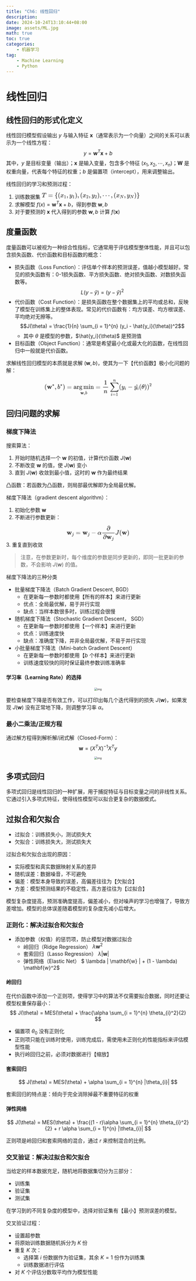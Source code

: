 ```yaml
---
title: "Ch6: 线性回归"
description: 
date: 2024-10-24T13:10:44+08:00
image: assets/ML.jpg
math: true
toc: true
categories:
    - 机器学习
tag:
    - Machine Learning
    - Python
---
```


# 线性回归
## 线性回归的形式化定义

线性回归模型假设输出 $y$ 与输入特征 $\mathbf{x}$（通常表示为一个向量）之间的关系可以表示为一个线性方程：
$$
y = \mathbf{w}^T \mathbf{x} + b
$$
其中，$y$ 是目标变量（输出）；$\mathbf{x}$ 是输入变量，包含多个特征 $(x_1, x_2, \cdots, x_n)$；$\mathbf{W}$ 是权重向量，代表每个特征的权重；$b$ 是偏置项（intercept），用来调整输出。

线性回归的学习和预测过程：
1. 训练数据集
<svg xmlns="http://www.w3.org/2000/svg" width="35.145ex" height="2.262ex" viewBox="0 -750 15534.3 1000" xmlns:xlink="http://www.w3.org/1999/xlink" aria-hidden="true" style=""><defs><path id="MJX-63-TEX-I-1D447" d="M40 437Q21 437 21 445Q21 450 37 501T71 602L88 651Q93 669 101 677H569H659Q691 677 697 676T704 667Q704 661 687 553T668 444Q668 437 649 437Q640 437 637 437T631 442L629 445Q629 451 635 490T641 551Q641 586 628 604T573 629Q568 630 515 631Q469 631 457 630T439 622Q438 621 368 343T298 60Q298 48 386 46Q418 46 427 45T436 36Q436 31 433 22Q429 4 424 1L422 0Q419 0 415 0Q410 0 363 1T228 2Q99 2 64 0H49Q43 6 43 9T45 27Q49 40 55 46H83H94Q174 46 189 55Q190 56 191 56Q196 59 201 76T241 233Q258 301 269 344Q339 619 339 625Q339 630 310 630H279Q212 630 191 624Q146 614 121 583T67 467Q60 445 57 441T43 437H40Z"></path><path id="MJX-63-TEX-N-3D" d="M56 347Q56 360 70 367H707Q722 359 722 347Q722 336 708 328L390 327H72Q56 332 56 347ZM56 153Q56 168 72 173H708Q722 163 722 153Q722 140 707 133H70Q56 140 56 153Z"></path><path id="MJX-63-TEX-N-7B" d="M434 -231Q434 -244 428 -250H410Q281 -250 230 -184Q225 -177 222 -172T217 -161T213 -148T211 -133T210 -111T209 -84T209 -47T209 0Q209 21 209 53Q208 142 204 153Q203 154 203 155Q189 191 153 211T82 231Q71 231 68 234T65 250T68 266T82 269Q116 269 152 289T203 345Q208 356 208 377T209 529V579Q209 634 215 656T244 698Q270 724 324 740Q361 748 377 749Q379 749 390 749T408 750H428Q434 744 434 732Q434 719 431 716Q429 713 415 713Q362 710 332 689T296 647Q291 634 291 499V417Q291 370 288 353T271 314Q240 271 184 255L170 250L184 245Q202 239 220 230T262 196T290 137Q291 131 291 1Q291 -134 296 -147Q306 -174 339 -192T415 -213Q429 -213 431 -216Q434 -219 434 -231Z"></path><path id="MJX-63-TEX-N-28" d="M94 250Q94 319 104 381T127 488T164 576T202 643T244 695T277 729T302 750H315H319Q333 750 333 741Q333 738 316 720T275 667T226 581T184 443T167 250T184 58T225 -81T274 -167T316 -220T333 -241Q333 -250 318 -250H315H302L274 -226Q180 -141 137 -14T94 250Z"></path><path id="MJX-63-TEX-I-1D465" d="M52 289Q59 331 106 386T222 442Q257 442 286 424T329 379Q371 442 430 442Q467 442 494 420T522 361Q522 332 508 314T481 292T458 288Q439 288 427 299T415 328Q415 374 465 391Q454 404 425 404Q412 404 406 402Q368 386 350 336Q290 115 290 78Q290 50 306 38T341 26Q378 26 414 59T463 140Q466 150 469 151T485 153H489Q504 153 504 145Q504 144 502 134Q486 77 440 33T333 -11Q263 -11 227 52Q186 -10 133 -10H127Q78 -10 57 16T35 71Q35 103 54 123T99 143Q142 143 142 101Q142 81 130 66T107 46T94 41L91 40Q91 39 97 36T113 29T132 26Q168 26 194 71Q203 87 217 139T245 247T261 313Q266 340 266 352Q266 380 251 392T217 404Q177 404 142 372T93 290Q91 281 88 280T72 278H58Q52 284 52 289Z"></path><path id="MJX-63-TEX-N-31" d="M213 578L200 573Q186 568 160 563T102 556H83V602H102Q149 604 189 617T245 641T273 663Q275 666 285 666Q294 666 302 660V361L303 61Q310 54 315 52T339 48T401 46H427V0H416Q395 3 257 3Q121 3 100 0H88V46H114Q136 46 152 46T177 47T193 50T201 52T207 57T213 61V578Z"></path><path id="MJX-63-TEX-N-2C" d="M78 35T78 60T94 103T137 121Q165 121 187 96T210 8Q210 -27 201 -60T180 -117T154 -158T130 -185T117 -194Q113 -194 104 -185T95 -172Q95 -168 106 -156T131 -126T157 -76T173 -3V9L172 8Q170 7 167 6T161 3T152 1T140 0Q113 0 96 17Z"></path><path id="MJX-63-TEX-I-1D466" d="M21 287Q21 301 36 335T84 406T158 442Q199 442 224 419T250 355Q248 336 247 334Q247 331 231 288T198 191T182 105Q182 62 196 45T238 27Q261 27 281 38T312 61T339 94Q339 95 344 114T358 173T377 247Q415 397 419 404Q432 431 462 431Q475 431 483 424T494 412T496 403Q496 390 447 193T391 -23Q363 -106 294 -155T156 -205Q111 -205 77 -183T43 -117Q43 -95 50 -80T69 -58T89 -48T106 -45Q150 -45 150 -87Q150 -107 138 -122T115 -142T102 -147L99 -148Q101 -153 118 -160T152 -167H160Q177 -167 186 -165Q219 -156 247 -127T290 -65T313 -9T321 21L315 17Q309 13 296 6T270 -6Q250 -11 231 -11Q185 -11 150 11T104 82Q103 89 103 113Q103 170 138 262T173 379Q173 380 173 381Q173 390 173 393T169 400T158 404H154Q131 404 112 385T82 344T65 302T57 280Q55 278 41 278H27Q21 284 21 287Z"></path><path id="MJX-63-TEX-N-29" d="M60 749L64 750Q69 750 74 750H86L114 726Q208 641 251 514T294 250Q294 182 284 119T261 12T224 -76T186 -143T145 -194T113 -227T90 -246Q87 -249 86 -250H74Q66 -250 63 -250T58 -247T55 -238Q56 -237 66 -225Q221 -64 221 250T66 725Q56 737 55 738Q55 746 60 749Z"></path><path id="MJX-63-TEX-N-32" d="M109 429Q82 429 66 447T50 491Q50 562 103 614T235 666Q326 666 387 610T449 465Q449 422 429 383T381 315T301 241Q265 210 201 149L142 93L218 92Q375 92 385 97Q392 99 409 186V189H449V186Q448 183 436 95T421 3V0H50V19V31Q50 38 56 46T86 81Q115 113 136 137Q145 147 170 174T204 211T233 244T261 278T284 308T305 340T320 369T333 401T340 431T343 464Q343 527 309 573T212 619Q179 619 154 602T119 569T109 550Q109 549 114 549Q132 549 151 535T170 489Q170 464 154 447T109 429Z"></path><path id="MJX-63-TEX-N-22EF" d="M78 250Q78 274 95 292T138 310Q162 310 180 294T199 251Q199 226 182 208T139 190T96 207T78 250ZM525 250Q525 274 542 292T585 310Q609 310 627 294T646 251Q646 226 629 208T586 190T543 207T525 250ZM972 250Q972 274 989 292T1032 310Q1056 310 1074 294T1093 251Q1093 226 1076 208T1033 190T990 207T972 250Z"></path><path id="MJX-63-TEX-I-1D441" d="M234 637Q231 637 226 637Q201 637 196 638T191 649Q191 676 202 682Q204 683 299 683Q376 683 387 683T401 677Q612 181 616 168L670 381Q723 592 723 606Q723 633 659 637Q635 637 635 648Q635 650 637 660Q641 676 643 679T653 683Q656 683 684 682T767 680Q817 680 843 681T873 682Q888 682 888 672Q888 650 880 642Q878 637 858 637Q787 633 769 597L620 7Q618 0 599 0Q585 0 582 2Q579 5 453 305L326 604L261 344Q196 88 196 79Q201 46 268 46H278Q284 41 284 38T282 19Q278 6 272 0H259Q228 2 151 2Q123 2 100 2T63 2T46 1Q31 1 31 10Q31 14 34 26T39 40Q41 46 62 46Q130 49 150 85Q154 91 221 362L289 634Q287 635 234 637Z"></path><path id="MJX-63-TEX-N-7D" d="M65 731Q65 745 68 747T88 750Q171 750 216 725T279 670Q288 649 289 635T291 501Q292 362 293 357Q306 312 345 291T417 269Q428 269 431 266T434 250T431 234T417 231Q380 231 345 210T298 157Q293 143 292 121T291 -28V-79Q291 -134 285 -156T256 -198Q202 -250 89 -250Q71 -250 68 -247T65 -230Q65 -224 65 -223T66 -218T69 -214T77 -213Q91 -213 108 -210T146 -200T183 -177T207 -139Q208 -134 209 3L210 139Q223 196 280 230Q315 247 330 250Q305 257 280 270Q225 304 212 352L210 362L209 498Q208 635 207 640Q195 680 154 696T77 713Q68 713 67 716T65 731Z"></path></defs><g stroke="currentColor" fill="currentColor" stroke-width="0" transform="matrix(1 0 0 -1 0 0)"><g data-mml-node="math"><g data-mml-node="mi"><use xlink:href="#MJX-63-TEX-I-1D447"></use></g><g data-mml-node="mo" transform="translate(981.8, 0)"><use xlink:href="#MJX-63-TEX-N-3D"></use></g><g data-mml-node="mo" transform="translate(2037.6, 0)"><use xlink:href="#MJX-63-TEX-N-7B"></use></g><g data-mml-node="mo" transform="translate(2537.6, 0)"><use xlink:href="#MJX-63-TEX-N-28"></use></g><g data-mml-node="msub" transform="translate(2926.6, 0)"><g data-mml-node="mi"><use xlink:href="#MJX-63-TEX-I-1D465"></use></g><g data-mml-node="mn" transform="translate(572, -150) scale(0.707)"><use xlink:href="#MJX-63-TEX-N-31"></use></g></g><g data-mml-node="mo" transform="translate(3902.1, 0)"><use xlink:href="#MJX-63-TEX-N-2C"></use></g><g data-mml-node="msub" transform="translate(4346.8, 0)"><g data-mml-node="mi"><use xlink:href="#MJX-63-TEX-I-1D466"></use></g><g data-mml-node="mn" transform="translate(490, -150) scale(0.707)"><use xlink:href="#MJX-63-TEX-N-31"></use></g></g><g data-mml-node="mo" transform="translate(5240.3, 0)"><use xlink:href="#MJX-63-TEX-N-29"></use></g><g data-mml-node="mo" transform="translate(5629.3, 0)"><use xlink:href="#MJX-63-TEX-N-2C"></use></g><g data-mml-node="mo" transform="translate(6074, 0)"><use xlink:href="#MJX-63-TEX-N-28"></use></g><g data-mml-node="msub" transform="translate(6463, 0)"><g data-mml-node="mi"><use xlink:href="#MJX-63-TEX-I-1D465"></use></g><g data-mml-node="mn" transform="translate(572, -150) scale(0.707)"><use xlink:href="#MJX-63-TEX-N-32"></use></g></g><g data-mml-node="mo" transform="translate(7438.5, 0)"><use xlink:href="#MJX-63-TEX-N-2C"></use></g><g data-mml-node="msub" transform="translate(7883.2, 0)"><g data-mml-node="mi"><use xlink:href="#MJX-63-TEX-I-1D466"></use></g><g data-mml-node="mn" transform="translate(490, -150) scale(0.707)"><use xlink:href="#MJX-63-TEX-N-32"></use></g></g><g data-mml-node="mo" transform="translate(8776.8, 0)"><use xlink:href="#MJX-63-TEX-N-29"></use></g><g data-mml-node="mo" transform="translate(9165.8, 0)"><use xlink:href="#MJX-63-TEX-N-2C"></use></g><g data-mml-node="mo" transform="translate(9610.4, 0)"><use xlink:href="#MJX-63-TEX-N-22EF"></use></g><g data-mml-node="mo" transform="translate(10949.1, 0)"><use xlink:href="#MJX-63-TEX-N-2C"></use></g><g data-mml-node="mo" transform="translate(11393.8, 0)"><use xlink:href="#MJX-63-TEX-N-28"></use></g><g data-mml-node="msub" transform="translate(11782.8, 0)"><g data-mml-node="mi"><use xlink:href="#MJX-63-TEX-I-1D465"></use></g><g data-mml-node="mi" transform="translate(572, -150) scale(0.707)"><use xlink:href="#MJX-63-TEX-I-1D441"></use></g></g><g data-mml-node="mo" transform="translate(13032.7, 0)"><use xlink:href="#MJX-63-TEX-N-2C"></use></g><g data-mml-node="msub" transform="translate(13477.3, 0)"><g data-mml-node="mi"><use xlink:href="#MJX-63-TEX-I-1D466"></use></g><g data-mml-node="mi" transform="translate(490, -150) scale(0.707)"><use xlink:href="#MJX-63-TEX-I-1D441"></use></g></g><g data-mml-node="mo" transform="translate(14645.3, 0)"><use xlink:href="#MJX-63-TEX-N-29"></use></g><g data-mml-node="mo" transform="translate(15034.3, 0)"><use xlink:href="#MJX-63-TEX-N-7D"></use></g></g></g></svg>
2. 求解模型 $f(x) = \mathbf{w}^T \mathbf{x} + b$，得到参数 $\mathbf{w}, b$
3. 对于要预测的 $\mathbf{x}$ 代入得到的参数 $\mathbf{w}, b$ 计算 $f(\mathbf{x})$

## 度量函数

度量函数可以被视为一种综合性指标，它通常用于评估模型整体性能，并且可以包含损失函数、代价函数和目标函数的概念：
- 损失函数（Loss Function）：评估单个样本的预测误差，值越小模型越好。常见的损失函数有：0-1损失函数、平方损失函数、绝对损失函数、对数损失函数等。
$$L(y - \hat{y}) = (y - \hat{y})^2$$
- 代价函数（Cost Function）：是损失函数在整个数据集上的平均或总和，反映了模型在训练集上的整体表现。常见的代价函数有：均方误差、均方根误差、平均绝对无擦等。
    $$J(\theta) = \frac{1}{n} \sum_{i = 1}^{n} (y_i - \hat{y_i}(\theta))^2$$
    - 其中 $\theta$ 是模型的参数，$\hat{y_i}(\theta)$ 是预测值
- 目标函数（Object Function）：通常是希望最小化或最大化的函数，在线性回归中一般就是代价函数。

求解线性回归模型的本质就是求解 $(\mathbf{w}, b)$，使其为一下【代价函数】极小化问题的解：
<div style='display: flex; justify-content: center;'>
<svg xmlns="http://www.w3.org/2000/svg" width="38.579ex" height="6.354ex" viewBox="0 -1562.5 17052.1 2808.5" xmlns:xlink="http://www.w3.org/1999/xlink" aria-hidden="true" style=""><defs><path id="MJX-80-TEX-N-28" d="M94 250Q94 319 104 381T127 488T164 576T202 643T244 695T277 729T302 750H315H319Q333 750 333 741Q333 738 316 720T275 667T226 581T184 443T167 250T184 58T225 -81T274 -167T316 -220T333 -241Q333 -250 318 -250H315H302L274 -226Q180 -141 137 -14T94 250Z"></path><path id="MJX-80-TEX-B-1D430" d="M624 444Q636 441 722 441Q797 441 800 444H805V382H741L593 11Q592 10 590 8T586 4T584 2T581 0T579 -2T575 -3T571 -3T567 -4T561 -4T553 -4H542Q525 -4 518 6T490 70Q474 110 463 137L415 257L367 137Q357 111 341 72Q320 17 313 7T289 -4H277Q259 -4 253 -2T238 11L90 382H25V444H32Q47 441 140 441Q243 441 261 444H270V382H222L310 164L382 342L366 382H303V444H310Q322 441 407 441Q508 441 523 444H531V382H506Q481 382 481 380Q482 376 529 259T577 142L674 382H617V444H624Z"></path><path id="MJX-80-TEX-N-2217" d="M229 286Q216 420 216 436Q216 454 240 464Q241 464 245 464T251 465Q263 464 273 456T283 436Q283 419 277 356T270 286L328 328Q384 369 389 372T399 375Q412 375 423 365T435 338Q435 325 425 315Q420 312 357 282T289 250L355 219L425 184Q434 175 434 161Q434 146 425 136T401 125Q393 125 383 131T328 171L270 213Q283 79 283 63Q283 53 276 44T250 35Q231 35 224 44T216 63Q216 80 222 143T229 213L171 171Q115 130 110 127Q106 124 100 124Q87 124 76 134T64 161Q64 166 64 169T67 175T72 181T81 188T94 195T113 204T138 215T170 230T210 250L74 315Q65 324 65 338Q65 353 74 363T98 374Q106 374 116 368T171 328L229 286Z"></path><path id="MJX-80-TEX-N-2C" d="M78 35T78 60T94 103T137 121Q165 121 187 96T210 8Q210 -27 201 -60T180 -117T154 -158T130 -185T117 -194Q113 -194 104 -185T95 -172Q95 -168 106 -156T131 -126T157 -76T173 -3V9L172 8Q170 7 167 6T161 3T152 1T140 0Q113 0 96 17Z"></path><path id="MJX-80-TEX-I-1D44F" d="M73 647Q73 657 77 670T89 683Q90 683 161 688T234 694Q246 694 246 685T212 542Q204 508 195 472T180 418L176 399Q176 396 182 402Q231 442 283 442Q345 442 383 396T422 280Q422 169 343 79T173 -11Q123 -11 82 27T40 150V159Q40 180 48 217T97 414Q147 611 147 623T109 637Q104 637 101 637H96Q86 637 83 637T76 640T73 647ZM336 325V331Q336 405 275 405Q258 405 240 397T207 376T181 352T163 330L157 322L136 236Q114 150 114 114Q114 66 138 42Q154 26 178 26Q211 26 245 58Q270 81 285 114T318 219Q336 291 336 325Z"></path><path id="MJX-80-TEX-N-29" d="M60 749L64 750Q69 750 74 750H86L114 726Q208 641 251 514T294 250Q294 182 284 119T261 12T224 -76T186 -143T145 -194T113 -227T90 -246Q87 -249 86 -250H74Q66 -250 63 -250T58 -247T55 -238Q56 -237 66 -225Q221 -64 221 250T66 725Q56 737 55 738Q55 746 60 749Z"></path><path id="MJX-80-TEX-N-3D" d="M56 347Q56 360 70 367H707Q722 359 722 347Q722 336 708 328L390 327H72Q56 332 56 347ZM56 153Q56 168 72 173H708Q722 163 722 153Q722 140 707 133H70Q56 140 56 153Z"></path><path id="MJX-80-TEX-N-61" d="M137 305T115 305T78 320T63 359Q63 394 97 421T218 448Q291 448 336 416T396 340Q401 326 401 309T402 194V124Q402 76 407 58T428 40Q443 40 448 56T453 109V145H493V106Q492 66 490 59Q481 29 455 12T400 -6T353 12T329 54V58L327 55Q325 52 322 49T314 40T302 29T287 17T269 6T247 -2T221 -8T190 -11Q130 -11 82 20T34 107Q34 128 41 147T68 188T116 225T194 253T304 268H318V290Q318 324 312 340Q290 411 215 411Q197 411 181 410T156 406T148 403Q170 388 170 359Q170 334 154 320ZM126 106Q126 75 150 51T209 26Q247 26 276 49T315 109Q317 116 318 175Q318 233 317 233Q309 233 296 232T251 223T193 203T147 166T126 106Z"></path><path id="MJX-80-TEX-N-72" d="M36 46H50Q89 46 97 60V68Q97 77 97 91T98 122T98 161T98 203Q98 234 98 269T98 328L97 351Q94 370 83 376T38 385H20V408Q20 431 22 431L32 432Q42 433 60 434T96 436Q112 437 131 438T160 441T171 442H174V373Q213 441 271 441H277Q322 441 343 419T364 373Q364 352 351 337T313 322Q288 322 276 338T263 372Q263 381 265 388T270 400T273 405Q271 407 250 401Q234 393 226 386Q179 341 179 207V154Q179 141 179 127T179 101T180 81T180 66V61Q181 59 183 57T188 54T193 51T200 49T207 48T216 47T225 47T235 46T245 46H276V0H267Q249 3 140 3Q37 3 28 0H20V46H36Z"></path><path id="MJX-80-TEX-N-67" d="M329 409Q373 453 429 453Q459 453 472 434T485 396Q485 382 476 371T449 360Q416 360 412 390Q410 404 415 411Q415 412 416 414V415Q388 412 363 393Q355 388 355 386Q355 385 359 381T368 369T379 351T388 325T392 292Q392 230 343 187T222 143Q172 143 123 171Q112 153 112 133Q112 98 138 81Q147 75 155 75T227 73Q311 72 335 67Q396 58 431 26Q470 -13 470 -72Q470 -139 392 -175Q332 -206 250 -206Q167 -206 107 -175Q29 -140 29 -75Q29 -39 50 -15T92 18L103 24Q67 55 67 108Q67 155 96 193Q52 237 52 292Q52 355 102 398T223 442Q274 442 318 416L329 409ZM299 343Q294 371 273 387T221 404Q192 404 171 388T145 343Q142 326 142 292Q142 248 149 227T179 192Q196 182 222 182Q244 182 260 189T283 207T294 227T299 242Q302 258 302 292T299 343ZM403 -75Q403 -50 389 -34T348 -11T299 -2T245 0H218Q151 0 138 -6Q118 -15 107 -34T95 -74Q95 -84 101 -97T122 -127T170 -155T250 -167Q319 -167 361 -139T403 -75Z"></path><path id="MJX-80-TEX-N-2061" d=""></path><path id="MJX-80-TEX-N-6D" d="M41 46H55Q94 46 102 60V68Q102 77 102 91T102 122T103 161T103 203Q103 234 103 269T102 328V351Q99 370 88 376T43 385H25V408Q25 431 27 431L37 432Q47 433 65 434T102 436Q119 437 138 438T167 441T178 442H181V402Q181 364 182 364T187 369T199 384T218 402T247 421T285 437Q305 442 336 442Q351 442 364 440T387 434T406 426T421 417T432 406T441 395T448 384T452 374T455 366L457 361L460 365Q463 369 466 373T475 384T488 397T503 410T523 422T546 432T572 439T603 442Q729 442 740 329Q741 322 741 190V104Q741 66 743 59T754 49Q775 46 803 46H819V0H811L788 1Q764 2 737 2T699 3Q596 3 587 0H579V46H595Q656 46 656 62Q657 64 657 200Q656 335 655 343Q649 371 635 385T611 402T585 404Q540 404 506 370Q479 343 472 315T464 232V168V108Q464 78 465 68T468 55T477 49Q498 46 526 46H542V0H534L510 1Q487 2 460 2T422 3Q319 3 310 0H302V46H318Q379 46 379 62Q380 64 380 200Q379 335 378 343Q372 371 358 385T334 402T308 404Q263 404 229 370Q202 343 195 315T187 232V168V108Q187 78 188 68T191 55T200 49Q221 46 249 46H265V0H257L234 1Q210 2 183 2T145 3Q42 3 33 0H25V46H41Z"></path><path id="MJX-80-TEX-N-69" d="M69 609Q69 637 87 653T131 669Q154 667 171 652T188 609Q188 579 171 564T129 549Q104 549 87 564T69 609ZM247 0Q232 3 143 3Q132 3 106 3T56 1L34 0H26V46H42Q70 46 91 49Q100 53 102 60T104 102V205V293Q104 345 102 359T88 378Q74 385 41 385H30V408Q30 431 32 431L42 432Q52 433 70 434T106 436Q123 437 142 438T171 441T182 442H185V62Q190 52 197 50T232 46H255V0H247Z"></path><path id="MJX-80-TEX-N-6E" d="M41 46H55Q94 46 102 60V68Q102 77 102 91T102 122T103 161T103 203Q103 234 103 269T102 328V351Q99 370 88 376T43 385H25V408Q25 431 27 431L37 432Q47 433 65 434T102 436Q119 437 138 438T167 441T178 442H181V402Q181 364 182 364T187 369T199 384T218 402T247 421T285 437Q305 442 336 442Q450 438 463 329Q464 322 464 190V104Q464 66 466 59T477 49Q498 46 526 46H542V0H534L510 1Q487 2 460 2T422 3Q319 3 310 0H302V46H318Q379 46 379 62Q380 64 380 200Q379 335 378 343Q372 371 358 385T334 402T308 404Q263 404 229 370Q202 343 195 315T187 232V168V108Q187 78 188 68T191 55T200 49Q221 46 249 46H265V0H257L234 1Q210 2 183 2T145 3Q42 3 33 0H25V46H41Z"></path><path id="MJX-80-TEX-N-31" d="M213 578L200 573Q186 568 160 563T102 556H83V602H102Q149 604 189 617T245 641T273 663Q275 666 285 666Q294 666 302 660V361L303 61Q310 54 315 52T339 48T401 46H427V0H416Q395 3 257 3Q121 3 100 0H88V46H114Q136 46 152 46T177 47T193 50T201 52T207 57T213 61V578Z"></path><path id="MJX-80-TEX-I-1D45B" d="M21 287Q22 293 24 303T36 341T56 388T89 425T135 442Q171 442 195 424T225 390T231 369Q231 367 232 367L243 378Q304 442 382 442Q436 442 469 415T503 336T465 179T427 52Q427 26 444 26Q450 26 453 27Q482 32 505 65T540 145Q542 153 560 153Q580 153 580 145Q580 144 576 130Q568 101 554 73T508 17T439 -10Q392 -10 371 17T350 73Q350 92 386 193T423 345Q423 404 379 404H374Q288 404 229 303L222 291L189 157Q156 26 151 16Q138 -11 108 -11Q95 -11 87 -5T76 7T74 17Q74 30 112 180T152 343Q153 348 153 366Q153 405 129 405Q91 405 66 305Q60 285 60 284Q58 278 41 278H27Q21 284 21 287Z"></path><path id="MJX-80-TEX-LO-2211" d="M60 948Q63 950 665 950H1267L1325 815Q1384 677 1388 669H1348L1341 683Q1320 724 1285 761Q1235 809 1174 838T1033 881T882 898T699 902H574H543H251L259 891Q722 258 724 252Q725 250 724 246Q721 243 460 -56L196 -356Q196 -357 407 -357Q459 -357 548 -357T676 -358Q812 -358 896 -353T1063 -332T1204 -283T1307 -196Q1328 -170 1348 -124H1388Q1388 -125 1381 -145T1356 -210T1325 -294L1267 -449L666 -450Q64 -450 61 -448Q55 -446 55 -439Q55 -437 57 -433L590 177Q590 178 557 222T452 366T322 544L56 909L55 924Q55 945 60 948Z"></path><path id="MJX-80-TEX-I-1D456" d="M184 600Q184 624 203 642T247 661Q265 661 277 649T290 619Q290 596 270 577T226 557Q211 557 198 567T184 600ZM21 287Q21 295 30 318T54 369T98 420T158 442Q197 442 223 419T250 357Q250 340 236 301T196 196T154 83Q149 61 149 51Q149 26 166 26Q175 26 185 29T208 43T235 78T260 137Q263 149 265 151T282 153Q302 153 302 143Q302 135 293 112T268 61T223 11T161 -11Q129 -11 102 10T74 74Q74 91 79 106T122 220Q160 321 166 341T173 380Q173 404 156 404H154Q124 404 99 371T61 287Q60 286 59 284T58 281T56 279T53 278T49 278T41 278H27Q21 284 21 287Z"></path><path id="MJX-80-TEX-I-1D466" d="M21 287Q21 301 36 335T84 406T158 442Q199 442 224 419T250 355Q248 336 247 334Q247 331 231 288T198 191T182 105Q182 62 196 45T238 27Q261 27 281 38T312 61T339 94Q339 95 344 114T358 173T377 247Q415 397 419 404Q432 431 462 431Q475 431 483 424T494 412T496 403Q496 390 447 193T391 -23Q363 -106 294 -155T156 -205Q111 -205 77 -183T43 -117Q43 -95 50 -80T69 -58T89 -48T106 -45Q150 -45 150 -87Q150 -107 138 -122T115 -142T102 -147L99 -148Q101 -153 118 -160T152 -167H160Q177 -167 186 -165Q219 -156 247 -127T290 -65T313 -9T321 21L315 17Q309 13 296 6T270 -6Q250 -11 231 -11Q185 -11 150 11T104 82Q103 89 103 113Q103 170 138 262T173 379Q173 380 173 381Q173 390 173 393T169 400T158 404H154Q131 404 112 385T82 344T65 302T57 280Q55 278 41 278H27Q21 284 21 287Z"></path><path id="MJX-80-TEX-N-2212" d="M84 237T84 250T98 270H679Q694 262 694 250T679 230H98Q84 237 84 250Z"></path><path id="MJX-80-TEX-N-5E" d="M112 560L249 694L257 686Q387 562 387 560L361 531Q359 532 303 581L250 627L195 580Q182 569 169 557T148 538L140 532Q138 530 125 546L112 560Z"></path><path id="MJX-80-TEX-I-1D703" d="M35 200Q35 302 74 415T180 610T319 704Q320 704 327 704T339 705Q393 701 423 656Q462 596 462 495Q462 380 417 261T302 66T168 -10H161Q125 -10 99 10T60 63T41 130T35 200ZM383 566Q383 668 330 668Q294 668 260 623T204 521T170 421T157 371Q206 370 254 370L351 371Q352 372 359 404T375 484T383 566ZM113 132Q113 26 166 26Q181 26 198 36T239 74T287 161T335 307L340 324H145Q145 321 136 286T120 208T113 132Z"></path><path id="MJX-80-TEX-N-32" d="M109 429Q82 429 66 447T50 491Q50 562 103 614T235 666Q326 666 387 610T449 465Q449 422 429 383T381 315T301 241Q265 210 201 149L142 93L218 92Q375 92 385 97Q392 99 409 186V189H449V186Q448 183 436 95T421 3V0H50V19V31Q50 38 56 46T86 81Q115 113 136 137Q145 147 170 174T204 211T233 244T261 278T284 308T305 340T320 369T333 401T340 431T343 464Q343 527 309 573T212 619Q179 619 154 602T119 569T109 550Q109 549 114 549Q132 549 151 535T170 489Q170 464 154 447T109 429Z"></path></defs><g stroke="currentColor" fill="currentColor" stroke-width="0" transform="matrix(1 0 0 -1 0 0)"><g data-mml-node="math"><g data-mml-node="mo"><use xlink:href="#MJX-80-TEX-N-28"></use></g><g data-mml-node="msup" transform="translate(389, 0)"><g data-mml-node="TeXAtom" data-mjx-texclass="ORD"><g data-mml-node="mi"><use xlink:href="#MJX-80-TEX-B-1D430"></use></g></g><g data-mml-node="mo" transform="translate(831, 413) scale(0.707)"><use xlink:href="#MJX-80-TEX-N-2217"></use></g></g><g data-mml-node="mo" transform="translate(1623.6, 0)"><use xlink:href="#MJX-80-TEX-N-2C"></use></g><g data-mml-node="msup" transform="translate(2068.2, 0)"><g data-mml-node="mi"><use xlink:href="#MJX-80-TEX-I-1D44F"></use></g><g data-mml-node="mo" transform="translate(429, 413) scale(0.707)"><use xlink:href="#MJX-80-TEX-N-2217"></use></g></g><g data-mml-node="mo" transform="translate(2900.8, 0)"><use xlink:href="#MJX-80-TEX-N-29"></use></g><g data-mml-node="mo" transform="translate(3567.6, 0)"><use xlink:href="#MJX-80-TEX-N-3D"></use></g><g data-mml-node="munder" transform="translate(4623.3, 0)"><g data-mml-node="mrow"><g data-mml-node="mi"><use xlink:href="#MJX-80-TEX-N-61"></use><use xlink:href="#MJX-80-TEX-N-72" transform="translate(500, 0)"></use><use xlink:href="#MJX-80-TEX-N-67" transform="translate(892, 0)"></use></g><g data-mml-node="mo" transform="translate(1392, 0)"><use xlink:href="#MJX-80-TEX-N-2061"></use></g><g data-mml-node="mo" transform="translate(1558.7, 0)"><use xlink:href="#MJX-80-TEX-N-6D"></use><use xlink:href="#MJX-80-TEX-N-69" transform="translate(833, 0)"></use><use xlink:href="#MJX-80-TEX-N-6E" transform="translate(1111, 0)"></use></g></g><g data-mml-node="mrow" transform="translate(1069.1, -863.7) scale(0.707)"><g data-mml-node="TeXAtom" data-mjx-texclass="ORD"><g data-mml-node="mi"><use xlink:href="#MJX-80-TEX-B-1D430"></use></g></g><g data-mml-node="mo" transform="translate(831, 0)"><use xlink:href="#MJX-80-TEX-N-2C"></use></g><g data-mml-node="mi" transform="translate(1109, 0)"><use xlink:href="#MJX-80-TEX-I-1D44F"></use></g></g></g><g data-mml-node="mo" transform="translate(8126.8, 0)"><use xlink:href="#MJX-80-TEX-N-3D"></use></g><g data-mml-node="mfrac" transform="translate(9182.6, 0)"><g data-mml-node="mn" transform="translate(270, 676)"><use xlink:href="#MJX-80-TEX-N-31"></use></g><g data-mml-node="mi" transform="translate(220, -686)"><use xlink:href="#MJX-80-TEX-I-1D45B"></use></g><rect width="800" height="60" x="120" y="220"></rect></g><g data-mml-node="munderover" transform="translate(10389.2, 0)"><g data-mml-node="mo"><use xlink:href="#MJX-80-TEX-LO-2211"></use></g><g data-mml-node="TeXAtom" transform="translate(148.2, -1087.9) scale(0.707)" data-mjx-texclass="ORD"><g data-mml-node="mi"><use xlink:href="#MJX-80-TEX-I-1D456"></use></g><g data-mml-node="mo" transform="translate(345, 0)"><use xlink:href="#MJX-80-TEX-N-3D"></use></g><g data-mml-node="mn" transform="translate(1123, 0)"><use xlink:href="#MJX-80-TEX-N-31"></use></g></g><g data-mml-node="TeXAtom" transform="translate(509.9, 1150) scale(0.707)" data-mjx-texclass="ORD"><g data-mml-node="mi"><use xlink:href="#MJX-80-TEX-I-1D45B"></use></g></g></g><g data-mml-node="mo" transform="translate(11833.2, 0)"><use xlink:href="#MJX-80-TEX-N-28"></use></g><g data-mml-node="msub" transform="translate(12222.2, 0)"><g data-mml-node="mi"><use xlink:href="#MJX-80-TEX-I-1D466"></use></g><g data-mml-node="mi" transform="translate(490, -150) scale(0.707)"><use xlink:href="#MJX-80-TEX-I-1D456"></use></g></g><g data-mml-node="mo" transform="translate(13228.4, 0)"><use xlink:href="#MJX-80-TEX-N-2212"></use></g><g data-mml-node="TeXAtom" data-mjx-texclass="ORD" transform="translate(14228.6, 0)"><g data-mml-node="mover"><g data-mml-node="msub"><g data-mml-node="mi"><use xlink:href="#MJX-80-TEX-I-1D466"></use></g><g data-mml-node="mi" transform="translate(490, -150) scale(0.707)"><use xlink:href="#MJX-80-TEX-I-1D456"></use></g></g><g data-mml-node="mo" transform="translate(197.6, -29)"><use xlink:href="#MJX-80-TEX-N-5E"></use></g></g></g><g data-mml-node="mo" transform="translate(15012.6, 0)"><use xlink:href="#MJX-80-TEX-N-28"></use></g><g data-mml-node="mi" transform="translate(15401.6, 0)"><use xlink:href="#MJX-80-TEX-I-1D703"></use></g><g data-mml-node="mo" transform="translate(15870.6, 0)"><use xlink:href="#MJX-80-TEX-N-29"></use></g><g data-mml-node="msup" transform="translate(16259.6, 0)"><g data-mml-node="mo"><use xlink:href="#MJX-80-TEX-N-29"></use></g><g data-mml-node="mn" transform="translate(389, 413) scale(0.707)"><use xlink:href="#MJX-80-TEX-N-32"></use></g></g></g></g></svg>
</div>

## 回归问题的求解
### 梯度下降法

搜索算法：
1. 开始时随机选择一个 $\mathbf{w}$ 的初值，计算代价函数 $J(\mathbf{w})$
2. 不断改变 $\mathbf{w}$ 的值，使 $J(\mathbf{w})$ 变小
3. 直到 $J(\mathbf{w})$ 收敛到最小值，这时的 $\mathbf{w}$ 作为最终结果

凸函数：若函数为凸函数，则局部最优解即为全局最优解。

梯度下降法（gradient descent algorithm）：
1. 初始化参数 $\mathbf{w}$
2. 不断进行参数更新：
<div style='display: flex; justify-content: center;'>
<svg xmlns="http://www.w3.org/2000/svg" width="22.536ex" height="5.365ex" viewBox="0 -1391 9961 2371.2" xmlns:xlink="http://www.w3.org/1999/xlink" aria-hidden="true" style=""><defs><path id="MJX-150-TEX-B-1D430" d="M624 444Q636 441 722 441Q797 441 800 444H805V382H741L593 11Q592 10 590 8T586 4T584 2T581 0T579 -2T575 -3T571 -3T567 -4T561 -4T553 -4H542Q525 -4 518 6T490 70Q474 110 463 137L415 257L367 137Q357 111 341 72Q320 17 313 7T289 -4H277Q259 -4 253 -2T238 11L90 382H25V444H32Q47 441 140 441Q243 441 261 444H270V382H222L310 164L382 342L366 382H303V444H310Q322 441 407 441Q508 441 523 444H531V382H506Q481 382 481 380Q482 376 529 259T577 142L674 382H617V444H624Z"></path><path id="MJX-150-TEX-I-1D457" d="M297 596Q297 627 318 644T361 661Q378 661 389 651T403 623Q403 595 384 576T340 557Q322 557 310 567T297 596ZM288 376Q288 405 262 405Q240 405 220 393T185 362T161 325T144 293L137 279Q135 278 121 278H107Q101 284 101 286T105 299Q126 348 164 391T252 441Q253 441 260 441T272 442Q296 441 316 432Q341 418 354 401T367 348V332L318 133Q267 -67 264 -75Q246 -125 194 -164T75 -204Q25 -204 7 -183T-12 -137Q-12 -110 7 -91T53 -71Q70 -71 82 -81T95 -112Q95 -148 63 -167Q69 -168 77 -168Q111 -168 139 -140T182 -74L193 -32Q204 11 219 72T251 197T278 308T289 365Q289 372 288 376Z"></path><path id="MJX-150-TEX-N-3D" d="M56 347Q56 360 70 367H707Q722 359 722 347Q722 336 708 328L390 327H72Q56 332 56 347ZM56 153Q56 168 72 173H708Q722 163 722 153Q722 140 707 133H70Q56 140 56 153Z"></path><path id="MJX-150-TEX-N-2212" d="M84 237T84 250T98 270H679Q694 262 694 250T679 230H98Q84 237 84 250Z"></path><path id="MJX-150-TEX-I-1D6FC" d="M34 156Q34 270 120 356T309 442Q379 442 421 402T478 304Q484 275 485 237V208Q534 282 560 374Q564 388 566 390T582 393Q603 393 603 385Q603 376 594 346T558 261T497 161L486 147L487 123Q489 67 495 47T514 26Q528 28 540 37T557 60Q559 67 562 68T577 70Q597 70 597 62Q597 56 591 43Q579 19 556 5T512 -10H505Q438 -10 414 62L411 69L400 61Q390 53 370 41T325 18T267 -2T203 -11Q124 -11 79 39T34 156ZM208 26Q257 26 306 47T379 90L403 112Q401 255 396 290Q382 405 304 405Q235 405 183 332Q156 292 139 224T121 120Q121 71 146 49T208 26Z"></path><path id="MJX-150-TEX-N-2202" d="M202 508Q179 508 169 520T158 547Q158 557 164 577T185 624T230 675T301 710L333 715H345Q378 715 384 714Q447 703 489 661T549 568T566 457Q566 362 519 240T402 53Q321 -22 223 -22Q123 -22 73 56Q42 102 42 148V159Q42 276 129 370T322 465Q383 465 414 434T455 367L458 378Q478 461 478 515Q478 603 437 639T344 676Q266 676 223 612Q264 606 264 572Q264 547 246 528T202 508ZM430 306Q430 372 401 400T333 428Q270 428 222 382Q197 354 183 323T150 221Q132 149 132 116Q132 21 232 21Q244 21 250 22Q327 35 374 112Q389 137 409 196T430 306Z"></path><path id="MJX-150-TEX-I-1D43D" d="M447 625Q447 637 354 637H329Q323 642 323 645T325 664Q329 677 335 683H352Q393 681 498 681Q541 681 568 681T605 682T619 682Q633 682 633 672Q633 670 630 658Q626 642 623 640T604 637Q552 637 545 623Q541 610 483 376Q420 128 419 127Q397 64 333 21T195 -22Q137 -22 97 8T57 88Q57 130 80 152T132 174Q177 174 182 130Q182 98 164 80T123 56Q115 54 115 53T122 44Q148 15 197 15Q235 15 271 47T324 130Q328 142 387 380T447 625Z"></path><path id="MJX-150-TEX-N-28" d="M94 250Q94 319 104 381T127 488T164 576T202 643T244 695T277 729T302 750H315H319Q333 750 333 741Q333 738 316 720T275 667T226 581T184 443T167 250T184 58T225 -81T274 -167T316 -220T333 -241Q333 -250 318 -250H315H302L274 -226Q180 -141 137 -14T94 250Z"></path><path id="MJX-150-TEX-N-29" d="M60 749L64 750Q69 750 74 750H86L114 726Q208 641 251 514T294 250Q294 182 284 119T261 12T224 -76T186 -143T145 -194T113 -227T90 -246Q87 -249 86 -250H74Q66 -250 63 -250T58 -247T55 -238Q56 -237 66 -225Q221 -64 221 250T66 725Q56 737 55 738Q55 746 60 749Z"></path></defs><g stroke="currentColor" fill="currentColor" stroke-width="0" transform="matrix(1 0 0 -1 0 0)"><g data-mml-node="math"><g data-mml-node="msub"><g data-mml-node="TeXAtom" data-mjx-texclass="ORD"><g data-mml-node="mi"><use xlink:href="#MJX-150-TEX-B-1D430"></use></g></g><g data-mml-node="mi" transform="translate(831, -150) scale(0.707)"><use xlink:href="#MJX-150-TEX-I-1D457"></use></g></g><g data-mml-node="mo" transform="translate(1450.1, 0)"><use xlink:href="#MJX-150-TEX-N-3D"></use></g><g data-mml-node="msub" transform="translate(2505.9, 0)"><g data-mml-node="TeXAtom" data-mjx-texclass="ORD"><g data-mml-node="mi"><use xlink:href="#MJX-150-TEX-B-1D430"></use></g></g><g data-mml-node="mi" transform="translate(831, -150) scale(0.707)"><use xlink:href="#MJX-150-TEX-I-1D457"></use></g></g><g data-mml-node="mo" transform="translate(3900.4, 0)"><use xlink:href="#MJX-150-TEX-N-2212"></use></g><g data-mml-node="mi" transform="translate(4900.7, 0)"><use xlink:href="#MJX-150-TEX-I-1D6FC"></use></g><g data-mml-node="mfrac" transform="translate(5540.7, 0)"><g data-mml-node="mi" transform="translate(806.2, 676)"><use xlink:href="#MJX-150-TEX-N-2202"></use></g><g data-mml-node="mrow" transform="translate(220, -686)"><g data-mml-node="mi"><use xlink:href="#MJX-150-TEX-N-2202"></use></g><g data-mml-node="msub" transform="translate(566, 0)"><g data-mml-node="TeXAtom" data-mjx-texclass="ORD"><g data-mml-node="mi"><use xlink:href="#MJX-150-TEX-B-1D430"></use></g></g><g data-mml-node="mi" transform="translate(831, -150) scale(0.707)"><use xlink:href="#MJX-150-TEX-I-1D457"></use></g></g></g><rect width="1938.3" height="60" x="120" y="220"></rect></g><g data-mml-node="mi" transform="translate(7719, 0)"><use xlink:href="#MJX-150-TEX-I-1D43D"></use></g><g data-mml-node="mo" transform="translate(8352, 0)"><use xlink:href="#MJX-150-TEX-N-28"></use></g><g data-mml-node="TeXAtom" data-mjx-texclass="ORD" transform="translate(8741, 0)"><g data-mml-node="mi"><use xlink:href="#MJX-150-TEX-B-1D430"></use></g></g><g data-mml-node="mo" transform="translate(9572, 0)"><use xlink:href="#MJX-150-TEX-N-29"></use></g></g></g></svg>
</div>
3. 重复直到收敛

> 注意，在参数更新时，每个维度的参数是同步更新的，即同一批更新的参数，不会影响 $J(\mathbf{w})$ 的值。

梯度下降法的三种分类
- 批量梯度下降法（Batch Gradient Descent, BGD）
    - 在更新每一参数时都使用【所有的样本】来进行更新
    - 优点：全局最优解，易于并行实现
    - 缺点：当样本数很多时，训练过程会很慢
- 随机梯度下降法（Stochastic Gradient Descent， SGD）
    - 在更新每一参数时都使用【一个样本】来进行更新
    - 优点：训练速度快
    - 缺点：准确度下降，并非全局最优解，不易于并行实现
- 小批量梯度下降法（Mini-batch Gradient Descent）
    - 在更新每一参数时都使用【$b$ 个样本】来进行更新
    - 训练速度较快的同时保证最终参数训练准确率

#### 学习率（Learning Rate）的选择

<div style='display: flex; justify-content: center;'>
<img src='assets/LearningRate.png' alt='img' style='zoom:50%;' />
</div>

要检查梯度下降是否有效工作，可以打印出每几个迭代得到的损失 $J(\mathbf{w})$，如果发现 $J(\mathbf{w})$ 没有正常地下降，则调整学习率 $\alpha$。

### 最小二乘法/正规方程

通过解方程得到解析解/闭式解（Closed-Form）：
$$\mathbf{w} = (X^TX)^{-1} X^T y $$

<div style='display: flex; justify-content: center;'>
<img src='assets/methods.png' alt='img' style='zoom:50%;' />
</div>

## 多项式回归

多项式回归是线性回归的一种扩展，用于捕捉特征与目标变量之间的非线性关系。它通过引入多项式特征，使得线性模型可以拟合更复杂的数据模式。

## 过拟合和欠拟合

- 过拟合：训练损失小，测试损失大
- 欠拟合：训练损失大，测试损失大

过拟合和欠拟合出现的原因：
- 实际模型和真实数据映射关系的差异
- 随机误差：数据噪音，不可避免
- 偏差：模型本身导致的误差，高偏差往往为【欠拟合】
- 方差：模型预测结果的不稳定性，高方差往往为【过拟合】

模型复杂度提高，预测准确度提高，偏差减小，但对噪声的学习也增强了，导致方差增加。模型的总体误差随着模型的复杂度先减小后增大。

### 正则化：解决过拟合和欠拟合

- 添加参数（权值）的惩罚项，防止模型对数据过拟合
    - 岭回归（Ridge Regression） $\lambda \mathbf{w}^2$
    - 套索回归（Lasso Regression） $\lambda | \mathbf{w} |$
    - 弹性网络（Elastic Net） $ \lambda | \mathbf{w} | + (1 - \lambda) \mathbf{w}^2$

#### 岭回归

在代价函数中添加一个正则项，使得学习中的算法不仅需要拟合数据，同时还要让模型权重保存最小：
$$
J(\theta) = MES(\theta) + \frac{\alpha \sum_{i = 1}^{n} \theta_{i}^2}{2}
$$

- 偏置项 $\theta_0$ 没有正则化
- 正则项只能在训练时使用，训练完成后，需使用未正则化的性能指标来评估模型性能
- 执行岭回归之前，必须对数据进行【缩放】

#### 套索回归

$$
J(\theta) = MES(\theta) + \alpha \sum_{i = 1}^{n} |\theta_{i}|
$$

套索回归的特点是：倾向于完全消除掉最不重要特征的权重

#### 弹性网络

$$
J(\theta) = MES(\theta) + \frac{(1 - r)\alpha \sum_{i = 1}^{n} \theta_{i}^2}{2} + r \alpha \sum_{i = 1}^{n} |\theta_{i}|
$$

正则项是岭回归和套索网络的混合，通过 $r$ 来控制混合的比例。

### 交叉验证：解决过拟合和欠拟合

当给定的样本数据充足，随机地将数据集切分为三部分：
- 训练集
- 验证集
- 测试集

在学习到的不同复杂度的模型中，选择对验证集有【最小】预测误差的模型。

交叉验证过程：
- 设置超参数
- 将原始训练数据随机拆分为 $K$ 份
- 重复 $K$ 次：
    - 选择第 $i$ 份数据作为验证集，其余 $K = 1$ 份作为训练集
    - 训练数据进行评估
- 对 $K$ 个评估分数取平均作为模型性能
